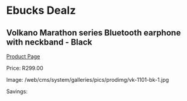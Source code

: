 
# Ebucks Dealz
## Volkano Marathon series Bluetooth earphone with neckband - Black
[Product Page](https://www.ebucks.com/web/shop/productSelected.do?prodId=1196478588&catId=714972256)

Price: R299.00

Image: /web/cms/system/galleries/pics/prodimg/vk-1101-bk-1.jpg

Savings: 


	